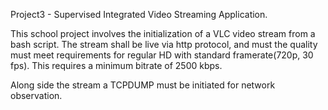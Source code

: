 Project3 - Supervised Integrated Video Streaming Application.

This school project involves the initialization of a VLC video stream from a bash script.
The stream shall be live via http protocol, and must the quality must meet requirements for
regular HD with standard framerate(720p, 30 fps). This requires a minimum bitrate of 2500
kbps.

Along side the stream a TCPDUMP must be initiated for network observation.


